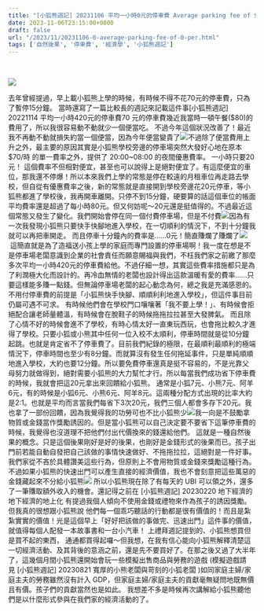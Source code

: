 ```yaml
---
title: "[小狐熊週記] 20231106 平均一小時0元的停車費 Average parking fee of $0 per hour"
date: 2023-11-06T23:15:00+0800
draft: false
url: "/2023/11/20231106-0-average-parking-fee-of-0-per.html"
tags: ['自然後果', '停車費', '經濟學', '小狐熊週記']
---
```


 

![](https://blogger.googleusercontent.com/img/b/R29vZ2xl/AVvXsEiPeaQ4bqfDtDCRSp5Kue_N1pQ_0e9HJ43WgIwrfp6gYoJ2TvCZFrhJze77meR3YmHEcZllGfFhC3yZhmYSF1ivbKSZELMdIQ4Grc3TJv6MHzKw9kmewCk-x-c1z67Lu2H7s4vv7Vsag9nhChh7J1lqWd20SfzhewfrgLDvxXrx5aRRkua-bxFoGwA2BGA/s320/PXL_20231106_122206710.jpg)



去年曾經提過，早上載小狐熊上學的時候，有時候不得不花70元的停車費，只為了暫停15分鐘。 當時還寫了一篇比較長的週記來記載這件事[小狐熊週記] 20221114 平均一小時420元的停車費70 元的停車費幾近我當時一頓午餐($80)的費用了，所以我很容易動不動就少一個便當吃。 不過今年這個狀況改善了！最近我不再動不動就損失約當一個便當，因為今年便當變貴了![](https://fonts.gstatic.com/s/e/notoemoji/15.0/1f606/32.png)不過除了便當費用上升之外，最主要的原因其實是小狐熊學校旁邊的停車場突然大發好心地在原本 $70/時 的單一費率之外，提供了 20:00~08:00 的夜間優惠費率。 一小時只要20元！ 這個費率不但相對便宜，甚至也可以說得上是絕對便宜了。有這麼便宜的車位，那我還不停爆！所以本來我們上學的常態是停在較遠的月租車位再走路去學校，但自從有優惠費率之後，新的常態就是直接開到學校旁邊花20元停車，等小狐熊都進了學校後，我再開車離開。只停不到15分鐘，硬要算的話這個車位的帳面平均費率還是超過了每小時80元。但又何妨呢～20元還是挺值得的。不過最近這個常態又發生了變化。我們開始會停在同一個付費停車場，但是不付費![](https://fonts.gstatic.com/s/e/notoemoji/15.0/1f606/32.png)因為有一次我發現小狐熊只要快手快腳地進入學校，在一切順利的情況下，不到十分鐘我就可以再把車開走。 而且停車十分鐘內的費率是……0元！簡直賺爛了賺爛了![](https://fonts.gstatic.com/s/e/notoemoji/15.0/1f606/32.png) 這簡直就是為了造福送小孩上學的家庭而專門設置的停車場啊！我一度在想是不是停車場老闆意識到企業的社會責任而願意賜福與我們，不枉我們家之前繳了那麼多次平均一小時420元的停車費給他。不過仔細一想，其實這些費率措施都只是為了利潤極大化而設計的。再冷血無情的老闆也設計得出這款溫暖有愛的費率……只要這樣能多賺一點錢。但無論停車場老闆的起心動念為何，總之我是充滿感恩的。不用付停車費的前提是「小狐熊快手快腳、順順利利地進入學校」，但這件事目前仍屬可遇不可求。 有時候他們會在學校門口嚷嚷著「我不要上學！」、有時候會拒絕配合讓老師量體溫，有時候會在脫鞋子的時候拖拖拉拉甚至大發脾氣。 而且除了心情不好的時候會進不了學校，有時心情太好一直東玩西玩，也會拖比較久才進得了學校。只要小狐或小熊其中任何一位入校不太順利，停車時間就是從10分鐘起跳。也就是肯定省不了停車費了。目前我們紀錄的極限，在最順利最順利的極端情況下，停車時間也至少有8分鐘。而就算沒有發生任何拖延事件，只是單純順順地進入學校，大約也要12分鐘。所以要免費停車還真是挺不容易的，不是光靠父母努力就做得到，絕對需要小狐熊的大力幫忙才行。所以每當我們成功省下停車費的時候，我就會把這20元拿出來回饋給小狐熊。 通常是小狐7元、小熊7元、阿羊6元，有的時候是小狐6元、小熊6元、阿羊8元。這兩種分配方式出現的比率大約是2:1。也就是平均而言當我們每省下3次20元，我們三個人都會多存下20元。我也拿了一部份回饋，因為我覺得我的功勞可也不比小狐熊少![](https://fonts.gstatic.com/s/e/notoemoji/15.0/1f606/32.png)我一向是不鼓勵拿物質或金錢當作獎勵誘因的。但是當小狐熊可以自己決定要不要省下這筆停車費的時候，我覺得也沒道理不把他們付出代價換來的錢還給他們。 這就是一種自然後果的概念。只是這個後果剛好是好的後果，也剛好是金錢形式的後果而已。孩子出門前若能自動自發把自己該做的事情快速做好、不拖拖拉拉，這絕對是一件好事。我們家從不吝於具體讚美這些行為，但原則上不會用物質或金錢來獎勵這種行為。 不過如果小狐熊的快速出門可以產生直接的經濟價值，我也不會刻意把這些萬惡的金錢藏起來不分給小狐熊![](https://fonts.gstatic.com/s/e/notoemoji/15.0/1f606/32.png) 所以小狐熊現在除了有每天的 UBI 可以領之外，還多了一筆賺取額外收入的機會。還記得之前在 [小狐熊週記] 20230220 地下經濟的地下經濟的地上化 有提過我個人傾向不使用金錢或禮物來作為孩子的誘因獎勵。 但我真的很想跟小狐熊說 他們每一個乖巧聽話的行動都是很有價值的！而且是紮紮實實的價值！光是這個早上「好好把該做的事做完、迅速出門」這件事的價值， 就值得每個人配發一本故事書和一台小汽車！ 上禮拜週記提到的、小狐熊想買但是買不起的東西， 通通都買得起囉～但我想，在我有信心能向小狐熊解釋清楚這一切經濟活動、及其背後的意涵之前，還是先不要買好了。在那之後又過了大半年了，這幾個月間小狐熊還開始會玩一些模擬出售商品與勞務的遊戲 (模擬遊戲請見 [小狐熊週記] 20230821 寬厚的小熊老闆與苛刻的小狐老闆 )如同家庭主婦/家庭主夫的勞務雖然沒有計入 GDP，但家庭主婦/家庭主夫的貢獻毫無疑問地既無價且有價。孩子們的貢獻當然也是如此。 我想差不多是時候再次講解給小狐熊聽他們是以什麼形式參與在我們家的經濟活動的了。

